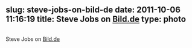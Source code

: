slug: steve-jobs-on-bild-de
date: 2011-10-06 11:16:19
title: Steve Jobs on [Bild.de](http://www.bild.de)
type: photo
---

<img src="{{@asset.url swerner/tumblr/2011-10-06-steve-jobs-on-bild-de-e35bd0fb2d.png}}" alt=""/>

Steve Jobs on [Bild.de](http://www.bild.de)
